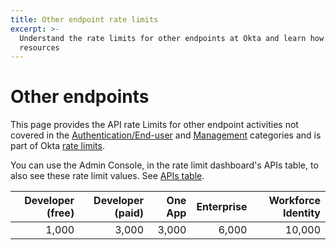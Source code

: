 ```yaml
---
title: Other endpoint rate limits
excerpt: >-
  Understand the rate limits for other endpoints at Okta and learn how to design for efficient use of
  resources
---
```


# Other endpoints

This page provides the API rate Limits for other endpoint activities not covered in the [Authentication/End-user](/docs/reference/rl-global-enduser) and [Management](/docs/reference/rl-global-mgmt) categories and is part of Okta [rate limits](/docs/reference/rate-limits).

You can use the Admin Console, in the rate limit dashboard's APIs table, to also see these rate limit values. See [APIs table](/docs/reference/rl-dashboard/#apis-table).

| Developer (free) | Developer (paid) | One App    | Enterprise | Workforce Identity |
| ----------------: | ----------------: | ----------: | ----------: | ------------------: |
| 1,000             | 3,000             | 3,000       | 6,000       | 10,000              |
